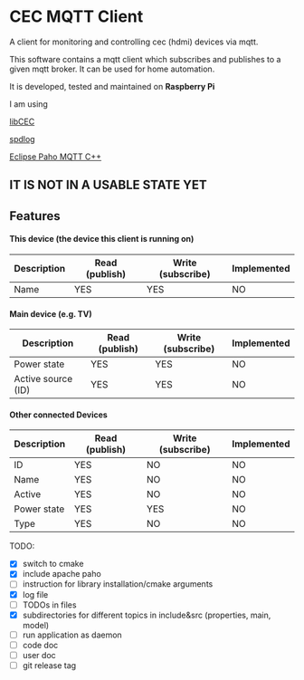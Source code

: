 # CEC MQTT Client

A client for monitoring and controlling cec (hdmi) devices via mqtt.

This software contains a mqtt client which subscribes and publishes to a given mqtt broker.
It can be used for home automation.

It is developed, tested and maintained on **Raspberry Pi**

I am using 

[libCEC](https://github.com/Pulse-Eight/libcec) 

[spdlog](https://github.com/gabime/spdlog)

[Eclipse Paho MQTT C++](https://github.com/eclipse/paho.mqtt.cpp)



## IT IS NOT IN A USABLE STATE YET

## Features



#### This device (the device this client is running on) 

Description | Read (publish) | Write (subscribe) | Implemented
------------|-------------|----------------|-------------------
Name | YES | YES | NO
 
 
 
#### Main device (e.g. TV) 


Description | Read (publish) | Write (subscribe) | Implemented
------------|-------------|----------------|-------------------
Power state | YES | YES | NO
Active source (ID) | YES | YES | NO


#### Other connected Devices

Description | Read (publish) | Write (subscribe) | Implemented
------------|-------------|----------------|-------------------
ID | YES | NO | NO
Name | YES | NO | NO
Active | YES | NO | NO
Power state | YES | YES | NO
Type | YES | NO | NO



TODO:
- [x] switch to cmake
- [x] include apache paho
- [ ] instruction for library installation/cmake arguments
- [x] log file 
- [ ] TODOs in files
- [x] subdirectories for different topics in include&src (properties, main, model)
- [ ] run application as daemon
- [ ] code doc
- [ ] user doc
- [ ] git release tag
